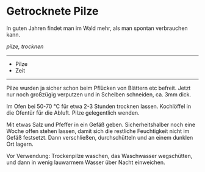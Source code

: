 # Getrocknete Pilze

In guten Jahren findet man im Wald mehr, als man spontan verbrauchen kann.

*pilze, trocknen*

---

- Pilze
- Zeit

---

Pilze wurden ja sicher schon beim Pflücken von Blättern etc befreit. Jetzt nur noch großzügig verputzen und in Scheiben
schneiden, ca. 3mm dick.

Im Ofen bei 50-70 °C für etwa 2-3 Stunden trocknen lassen. Kochlöffel in die Ofentür für die Abluft. Pilze gelegentlich
wenden.

Mit etwas Salz und Pfeffer in ein Gefäß geben. Sicherheitshalber noch eine Woche offen stehen lassen, damit sich die
restliche Feuchtigkeit nicht im Gefäß festsetzt. Dann verschließen, durchschütteln und an einem dunklen Ort lagern.

Vor Verwendung: Trockenpilze waschen, das Waschwasser wegschütten, und dann in wenig lauwarmem Wasser über Nacht
einweichen.
